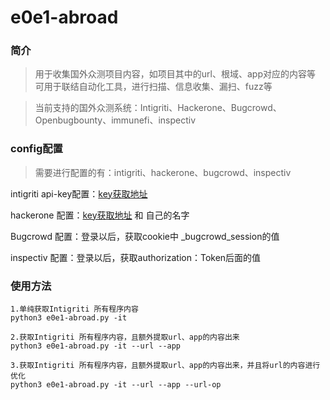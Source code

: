 # e0e1-abroad

### 简介

> 用于收集国外众测项目内容，如项目其中的url、根域、app对应的内容等
> 可用于联结自动化工具，进行扫描、信息收集、漏扫、fuzz等

> 当前支持的国外众测系统：Intigriti、Hackerone、Bugcrowd、Openbugbounty、immunefi、inspectiv

### config配置

> 需要进行配置的有：intigriti、hackerone、bugcrowd、inspectiv

intigriti api-key配置：[key获取地址](https://app.intigriti.com/researcher/personal-access-tokens)

hackerone 配置：[key获取地址](https://hackerone.com/settings/api_token/edit)   和 自己的名字

Bugcrowd 配置：登录以后，获取cookie中 _bugcrowd_session的值

inspectiv 配置：登录以后，获取authorization：Token后面的值

### 使用方法

```
1.单纯获取Intigriti 所有程序内容
python3 e0e1-abroad.py -it

2.获取Intigriti 所有程序内容，且额外提取url、app的内容出来
python3 e0e1-abroad.py -it --url --app

3.获取Intigriti 所有程序内容，且额外提取url、app的内容出来，并且将url的内容进行优化
python3 e0e1-abroad.py -it --url --app --url-op
```

